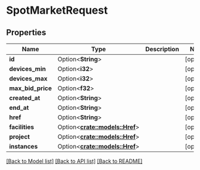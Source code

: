 # SpotMarketRequest

## Properties

Name | Type | Description | Notes
------------ | ------------- | ------------- | -------------
**id** | Option<**String**> |  | [optional]
**devices_min** | Option<**i32**> |  | [optional]
**devices_max** | Option<**i32**> |  | [optional]
**max_bid_price** | Option<**f32**> |  | [optional]
**created_at** | Option<**String**> |  | [optional]
**end_at** | Option<**String**> |  | [optional]
**href** | Option<**String**> |  | [optional]
**facilities** | Option<[**crate::models::Href**](Href.md)> |  | [optional]
**project** | Option<[**crate::models::Href**](Href.md)> |  | [optional]
**instances** | Option<[**crate::models::Href**](Href.md)> |  | [optional]

[[Back to Model list]](../README.md#documentation-for-models) [[Back to API list]](../README.md#documentation-for-api-endpoints) [[Back to README]](../README.md)


